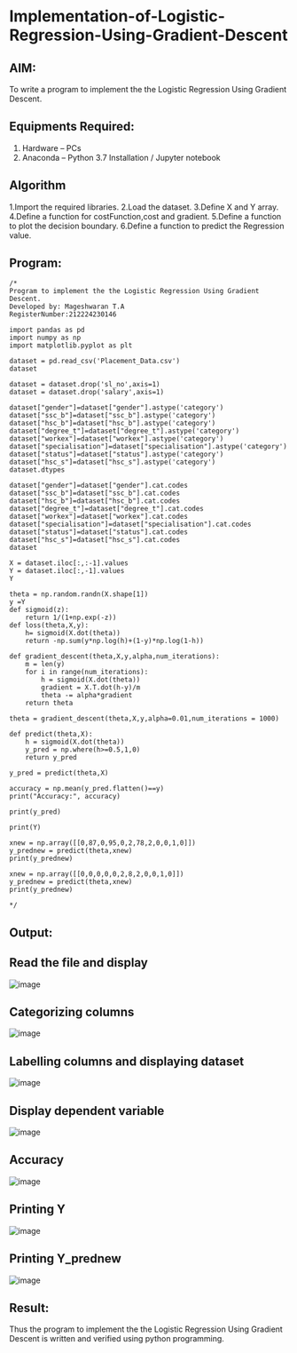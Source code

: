 # Implementation-of-Logistic-Regression-Using-Gradient-Descent

## AIM:
To write a program to implement the the Logistic Regression Using Gradient Descent.

## Equipments Required:
1. Hardware – PCs
2. Anaconda – Python 3.7 Installation / Jupyter notebook

## Algorithm
1.Import the required libraries.
2.Load the dataset.
3.Define X and Y array.
4.Define a function for costFunction,cost and gradient.
5.Define a function to plot the decision boundary. 6.Define a function to predict the Regression value.  

## Program:
```
/*
Program to implement the the Logistic Regression Using Gradient Descent.
Developed by: Mageshwaran T.A
RegisterNumber:212224230146

import pandas as pd
import numpy as np
import matplotlib.pyplot as plt

dataset = pd.read_csv('Placement_Data.csv')
dataset

dataset = dataset.drop('sl_no',axis=1)
dataset = dataset.drop('salary',axis=1)

dataset["gender"]=dataset["gender"].astype('category')
dataset["ssc_b"]=dataset["ssc_b"].astype('category')
dataset["hsc_b"]=dataset["hsc_b"].astype('category')
dataset["degree_t"]=dataset["degree_t"].astype('category')
dataset["workex"]=dataset["workex"].astype('category')
dataset["specialisation"]=dataset["specialisation"].astype('category')
dataset["status"]=dataset["status"].astype('category')
dataset["hsc_s"]=dataset["hsc_s"].astype('category')
dataset.dtypes

dataset["gender"]=dataset["gender"].cat.codes
dataset["ssc_b"]=dataset["ssc_b"].cat.codes
dataset["hsc_b"]=dataset["hsc_b"].cat.codes
dataset["degree_t"]=dataset["degree_t"].cat.codes
dataset["workex"]=dataset["workex"].cat.codes
dataset["specialisation"]=dataset["specialisation"].cat.codes
dataset["status"]=dataset["status"].cat.codes
dataset["hsc_s"]=dataset["hsc_s"].cat.codes
dataset

X = dataset.iloc[:,:-1].values
Y = dataset.iloc[:,-1].values
Y

theta = np.random.randn(X.shape[1])
y =Y
def sigmoid(z):
    return 1/(1+np.exp(-z))
def loss(theta,X,y):
    h= sigmoid(X.dot(theta))
    return -np.sum(y*np.log(h)+(1-y)*np.log(1-h))

def gradient_descent(theta,X,y,alpha,num_iterations):
    m = len(y)
    for i in range(num_iterations):
        h = sigmoid(X.dot(theta))
        gradient = X.T.dot(h-y)/m
        theta -= alpha*gradient
    return theta

theta = gradient_descent(theta,X,y,alpha=0.01,num_iterations = 1000)

def predict(theta,X):
    h = sigmoid(X.dot(theta))
    y_pred = np.where(h>=0.5,1,0)
    return y_pred

y_pred = predict(theta,X)

accuracy = np.mean(y_pred.flatten()==y)
print("Accuracy:", accuracy)

print(y_pred)

print(Y)

xnew = np.array([[0,87,0,95,0,2,78,2,0,0,1,0]])
y_prednew = predict(theta,xnew)
print(y_prednew)

xnew = np.array([[0,0,0,0,0,2,8,2,0,0,1,0]])
y_prednew = predict(theta,xnew)
print(y_prednew)

*/
```

## Output:
 ## Read the file and display

![image](https://github.com/user-attachments/assets/87c44a8b-a3a7-4c96-8b51-eeeca38405dd)


## Categorizing columns

![image](https://github.com/user-attachments/assets/d5d87107-8469-4a1c-87f0-f136c12706be)


## Labelling columns and displaying dataset

![image](https://github.com/user-attachments/assets/490e5513-73db-4899-9a3e-74728e8b53c4)


## Display dependent variable

![image](https://github.com/user-attachments/assets/c1d02a9a-98a5-4ead-9818-d5b13de6e490)


## Accuracy

![image](https://github.com/user-attachments/assets/27a920a3-4069-41bb-bddc-97e25ef4890e)


## Printing Y

![image](https://github.com/user-attachments/assets/ea87e3ff-8ee6-4993-b2aa-8b113bc1b481)


## Printing Y_prednew

![image](https://github.com/user-attachments/assets/fa56ee4c-6dd1-466a-a356-a73513e5b97d)
## Result:
Thus the program to implement the the Logistic Regression Using Gradient Descent is written and verified using python programming.


